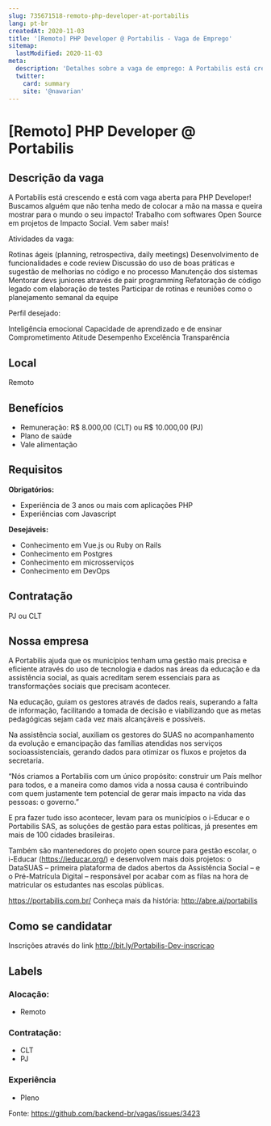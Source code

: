 ```yaml
---
slug: 735671518-remoto-php-developer-at-portabilis
lang: pt-br
createdAt: 2020-11-03
title: '[Remoto] PHP Developer @ Portabilis - Vaga de Emprego'
sitemap:
  lastModified: 2020-11-03
meta:
  description: 'Detalhes sobre a vaga de emprego: A Portabilis está crescendo e está com vaga aberta para PHP Developer! Buscamos alguém que não tenha medo de colocar a mão na massa e queira mostrar para o mundo o seu impacto! Trabalho com softwares Open Source em projetos de Impacto Social. Vem saber mais! Atividades da vaga: Rotinas ágeis (planning, retrospectiva, daily meetings) Desenvolvimento de funcionalidades e code review Discussão do uso de boas práticas e sugestão de melhorias no código e no processo Manutenção dos sistemas Mentorar devs juniores através de pair programming Refatoração de código legado com elaboração de testes Participar de rotinas e reuniões como o planejamento semanal da equipe Perfil desejado: Inteligência emocional Capacidade de aprendizado e de ensinar Comprometimento Atitude Desempenho Excelência Transparência'
  twitter:
    card: summary
    site: '@nawarian'
---
```


# [Remoto] PHP Developer @ Portabilis

## Descrição da vaga

A Portabilis está crescendo e está com vaga aberta para PHP Developer! Buscamos alguém que não tenha medo de colocar a mão na massa e queira mostrar para o mundo o seu impacto! Trabalho com softwares Open Source em projetos de Impacto Social. Vem saber mais!

Atividades da vaga:

Rotinas ágeis (planning, retrospectiva, daily meetings)
Desenvolvimento de funcionalidades e code review
Discussão do uso de boas práticas e sugestão de melhorias no código e no processo
Manutenção dos sistemas
Mentorar devs juniores através de pair programming
Refatoração de código legado com elaboração de testes
Participar de rotinas e reuniões como o planejamento semanal da equipe

Perfil desejado:

Inteligência emocional
Capacidade de aprendizado e de ensinar
Comprometimento
Atitude 
Desempenho 
Excelência
Transparência

## Local

Remoto

## Benefícios

- Remuneração: R$ 8.000,00 (CLT) ou R$ 10.000,00 (PJ)
- Plano de saúde
- Vale alimentação

## Requisitos

**Obrigatórios:**
- Experiência de 3 anos ou mais com aplicações PHP 
- Experiências com Javascript

**Desejáveis:**
- Conhecimento em Vue.js ou Ruby on Rails
- Conhecimento em Postgres
- Conhecimento em microsserviços 
- Conhecimento em DevOps

## Contratação

PJ ou CLT

## Nossa empresa

A Portabilis ajuda que os municípios tenham uma gestão mais precisa e eficiente através do uso de tecnologia e dados nas áreas da educação e da assistência social, as quais acreditam serem essenciais para as transformações sociais que precisam acontecer.

Na educação, guiam os gestores através de dados reais, superando a falta de informação, facilitando a tomada de decisão e viabilizando que as metas pedagógicas sejam cada vez mais alcançáveis e possíveis.

Na assistência social, auxiliam os gestores do SUAS no acompanhamento da evolução e emancipação das famílias atendidas nos serviços socioassistenciais, gerando dados para otimizar os fluxos e projetos da secretaria.

“Nós criamos a Portabilis com um único propósito: construir um País melhor para todos, e a maneira como damos vida a nossa causa é contribuindo com quem justamente tem potencial de gerar mais impacto na vida das pessoas: o governo.”

E pra fazer tudo isso acontecer, levam para os municípios o i-Educar e o Portabilis SAS, as soluções de gestão para estas políticas, já presentes em mais de 100 cidades brasileiras.

Também são mantenedores do projeto open source para gestão escolar, o i-Educar (https://ieducar.org/) e desenvolvem mais dois projetos: o DataSUAS – primeira plataforma de dados abertos da Assistência Social – e o Pré-Matrícula Digital – responsável por acabar com as filas na hora de matricular os estudantes nas escolas públicas.

https://portabilis.com.br/
Conheça mais da história: http://abre.ai/portabilis 

## Como se candidatar

Inscrições através do link http://bit.ly/Portabilis-Dev-inscricao

## Labels

### Alocação:
- Remoto

### Contratação:
- CLT
- PJ

### Experiência
- Pleno


Fonte: https://github.com/backend-br/vagas/issues/3423